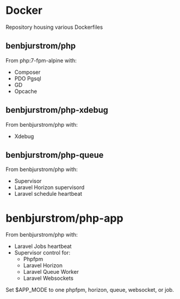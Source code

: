 # Docker
Repository housing various Dockerfiles

## benbjurstrom/php
From php:7-fpm-alpine with:
- Composer
- PDO Pgsql
- GD
- Opcache

## benbjurstrom/php-xdebug
From benbjurstrom/php with:
- Xdebug

## benbjurstrom/php-queue
From benbjurstrom/php with:
- Supervisor
- Laravel Horizon supervisord
- Laravel schedule heartbeat

# benbjurstrom/php-app
From benbjurstrom/php with:
- Laravel Jobs heartbeat
- Supervisor control for:
  - Phpfpm
  - Laravel Horizon
  - Laravel Queue Worker
  - Laravel Websockets

Set $APP_MODE to one phpfpm, horizon, queue, websocket, or job.
